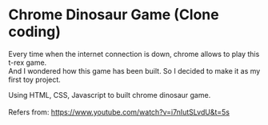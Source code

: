 # Chrome Dinosaur Game (Clone coding)

Every time when the internet connection is down, chrome allows to play this t-rex game.
<br />
And I wondered how this game has been built. So I decided to make it as my first toy project.

Using HTML, CSS, Javascript to built chrome dinosaur game.
<br />
<br />
Refers from: https://www.youtube.com/watch?v=i7nIutSLvdU&t=5s
